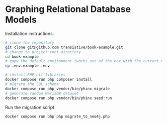 # Graphing Relational Database Models


Installation instructions:

```sh
# clone the repository
git clone git@github.com transistive/book-example.git
# change to project root directory
cd book-example
# copy the default environment (works out of the box with the current docker compose file)
cp .env.example .env

# install PHP all libraries
docker compose run php composer install
# migrate the SQL schema
docker compose run php vendor/bin/phinx migrate 
# generate random MariaDB dataset
docker compose run php vendor/bin/phinx seed:run
```

Run the migration script:

```sh
docker compose run php php migrate_to_neo4j.php 
```